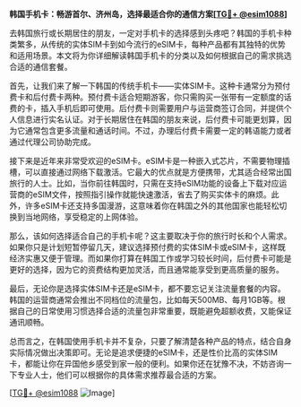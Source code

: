 **韩国手机卡：畅游首尔、济州岛，选择最适合你的通信方案[[TG💪+ @esim1088](https://t.me/s/esim1088)]**

去韩国旅行或长期居住的朋友，一定对手机卡的选择感到头疼吧？韩国的手机卡种类繁多，从传统的实体SIM卡到如今流行的eSIM卡，每种产品都有其独特的优势和适用场景。本文将为你详细解读韩国手机卡的分类以及如何根据自己的需求挑选合适的通信套餐。

首先，让我们来了解一下韩国的传统手机卡——实体SIM卡。这种卡通常分为预付费卡和后付费卡两种。预付费卡适合短期游客，你只需购买一张带有一定额度的话费的卡，插入手机后即可使用。后付费卡则需要用户与运营商签订合同，并提供个人信息进行实名认证。对于长期居住在韩国的朋友来说，后付费卡可能更划算，因为它通常包含更多流量和通话时间。不过，办理后付费卡需要一定的韩语能力或者通过代理公司协助完成。

接下来是近年来非常受欢迎的eSIM卡。eSIM卡是一种嵌入式芯片，不需要物理插槽，可以直接通过网络下载激活。它最大的优点就是方便携带，尤其适合经常出国旅行的人士。比如，当你前往韩国时，只需在支持eSIM功能的设备上下载对应运营商的eSIM文件，按照指引操作就能快速激活，省去了购买实体卡的麻烦。此外，许多eSIM卡还支持多国漫游，这意味着你在韩国之外的其他国家也能轻松切换到当地网络，享受稳定的上网体验。

那么，该如何选择适合自己的手机卡呢？这主要取决于你的旅行时长和个人需求。如果你只是计划短暂停留几天，建议选择预付费的实体SIM卡或eSIM卡，这样既经济实惠又便于管理。而如果你打算在韩国工作或学习较长时间，后付费卡可能是更好的选择，因为它的资费结构更加灵活，而且通常能享受到更高质量的服务。

最后，无论你是选择实体SIM卡还是eSIM卡，都不要忘记关注流量套餐的内容。韩国的运营商通常会推出不同档位的流量包，比如每天500MB、每月1GB等。根据自己的日常使用习惯选择合适的流量包非常重要，既能避免超额收费，又能保证通讯顺畅。

总而言之，在韩国使用手机卡并不复杂，只要了解清楚各种产品的特点，结合自身实际情况做出决策即可。无论是追求便捷的eSIM卡，还是性价比高的实体SIM卡，都能让你在异国他乡感受到家一般的便利。如果你还在犹豫不决，不妨咨询一下专业人士，他们可以根据你的具体需求推荐最合适的方案。

[[TG💪+ @esim1088](https://t.me/s/esim1088) ![Image](https://i.postimg.cc/4NQfJmqS/Snipaste-2025-05-13-00-14-12.png)]